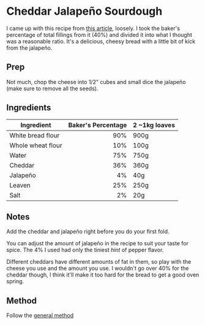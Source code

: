 # Cheddar Jalapeño Sourdough

I came up with this recipe from [this article](https://www.piesandtacos.com/cheddar-jalapeno-sourdough-bread/), loosely. I took the baker's percentage of total fillings from it (40%) and divided it into what I thought was a reasonable ratio. It's a delicious, cheesy bread with a little bit of kick from the jalapeño.

## Prep

Not much, chop the cheese into 1/2" cubes and small dice the jalapeño (make sure to remove all the seeds).

## Ingredients

| Ingredient  | Baker's Percentage  | 2 ~1kg loaves |
|---|--:|---|
| White bread flour  | 90%  | 900g |
| Whole wheat flour  |  10% | 100g |
|  Water | 75%  | 750g |
| Cheddar | 36% | 360g |
| Jalapeño | 4% | 40g |
| Leaven | 25% | 250g |
| Salt | 2% | 20g |

## Notes

Add the cheddar and jalapeño right before you do your first fold.

You can adjust the amount of jalapeño in the recipe to suit your taste for spice. The 4% I used had only the tiniest _hint_ of pepper flavor.

Different cheddars have different amounts of fat in them, so play with the cheese you use and the amount you use. I wouldn't go over 40% for the cheddar though, I think it'll make it too hard for the bread to get a good oven spring.

## Method

Follow the [general method](https://github.com/jaredonline/bread-making/blob/master/method.md)
